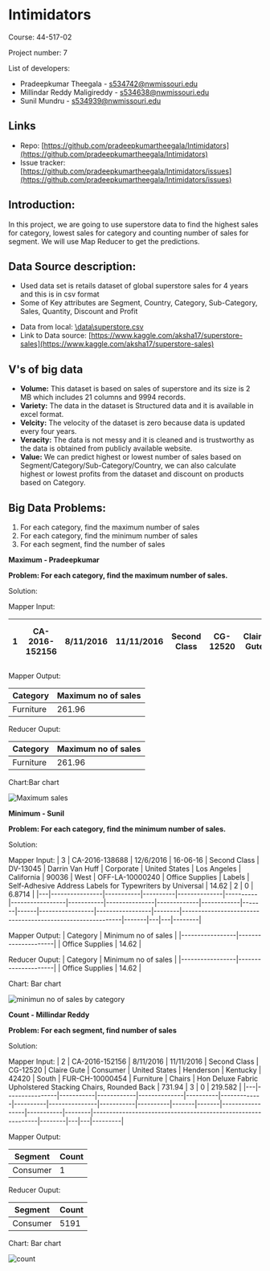# Intimidators
Course: 44-517-02

Project number: 7

List of developers:
- Pradeepkumar Theegala - s534742@nwmissouri.edu
- Millindar Reddy Maligireddy - s534638@nwmissouri.edu
- Sunil Mundru - s534939@nwmissouri.edu

## Links
- Repo: [https://github.com/pradeepkumartheegala/Intimidators](https://github.com/pradeepkumartheegala/Intimidators)
- Issue tracker: [https://github.com/pradeepkumartheegala/Intimidators/issues](https://github.com/pradeepkumartheegala/Intimidators/issues)
## Introduction:
In this project, we are going to use superstore data to find the highest sales for category, lowest sales for category and counting number of sales for segment. We will use Map Reducer to get the predictions.
## Data Source description:
* Used data set is retails dataset of global superstore sales for 4 years and this is in csv format
* Some of Key attributes are Segment, Country, Category, Sub-Category, Sales, Quantity, Discount and Profit
- Data from local: [\data\superstore.csv](https://github.com/pradeepkumartheegala/Intimidators/blob/master/data/superstore.csv)
- Link to Data source: [https://www.kaggle.com/aksha17/superstore-sales](https://www.kaggle.com/aksha17/superstore-sales)

## V's of big data
* **Volume:**   This dataset is based on sales of superstore and its size is 2 MB which includes 21 columns and 9994 records.
* **Variety:**  The data in the dataset is Structured data and it is available in excel format.
* **Velcity:**  The velocity of the dataset is zero because data is updated every four years.
* **Veracity:** The data is not messy and it is cleaned and is trustworthy as the data is obtained from publicly available website.
* **Value:**    We can predict highest or lowest number of sales based on Segment/Category/Sub-Category/Country, we can also calculate highest or lowest profits from the dataset and discount on products based on Category.

## Big Data Problems:
1. For each category, find the maximum number of sales
1. For each category, find the minimum number of sales
1. For each segment, find the number of sales

**Maximum - Pradeepkumar**

**Problem: For each category, find the maximum number of sales.**

Solution:

Mapper Input: 

| 1 | CA-2016-152156 | 8/11/2016 | 11/11/2016 | Second Class | CG-12520 | Claire Gute | Consumer | United States | Henderson | Kentucky | 42420 | South | FUR-BO-10001798 | Furniture | Bookcases | Bush Somerset Collection Bookcase | 261.96 | 2 | 0 | 41.9136 |
|---|----------------|-----------|------------|--------------|----------|-------------|----------|---------------|-----------|----------|-------|-------|-----------------|-----------|-----------|-----------------------------------|--------|---|---|---------|


Mapper Output:

| Category  | Maximum no of sales |
|-----------|---------------------|
| Furniture | 261.96              |

Reducer Ouput:

| Category  | Maximum no of sales |
|-----------|---------------------|
| Furniture | 261.96              |

Chart:Bar chart

![Maximum sales](https://raw.githubusercontent.com/pradeepkumartheegala/Intimidators/master/images/maximum-sales-category.png)

**Minimum - Sunil**

**Problem: For each category, find the minimum number of sales.**


Solution:

Mapper Input:
| 3 | CA-2016-138688 | 12/6/2016 | 16-06-16 | Second Class | DV-13045 | Darrin Van Huff | Corporate | United States | Los Angeles | California | 90036 | West | OFF-LA-10000240 | Office Supplies | Labels | Self-Adhesive Address Labels for Typewriters by Universal | 14.62 | 2 | 0 | 6.8714 |
|---|----------------|-----------|----------|--------------|----------|-----------------|-----------|---------------|-------------|------------|-------|------|-----------------|-----------------|--------|-----------------------------------------------------------|-------|---|---|--------|


Mapper Output:
| Category        | Minimum no of sales |
|-----------------|---------------------|
| Office Supplies | 14.62               |

Reducer Ouput:
| Category        | Minimum no of sales |
|-----------------|---------------------|
| Office Supplies | 14.62               |

Chart: Bar chart 

![minimun no of sales by category](https://raw.githubusercontent.com/pradeepkumartheegala/Intimidators/master/images/minimum-sales-category.jpeg)

**Count - Millindar Reddy**

**Problem: For each segment, find number of sales**


Solution:

Mapper Input:
| 2 | CA-2016-152156 | 8/11/2016 | 11/11/2016 | Second Class | CG-12520 | Claire Gute | Consumer | United States | Henderson | Kentucky | 42420 | South | FUR-CH-10000454 | Furniture | Chairs | Hon Deluxe Fabric Upholstered Stacking Chairs, Rounded Back | 731.94 | 3 | 0 | 219.582 |
|---|----------------|-----------|------------|--------------|----------|-------------|----------|---------------|-----------|----------|-------|-------|-----------------|-----------|--------|-------------------------------------------------------------|--------|---|---|---------|


Mapper Output:

| Segment  | Count |
|----------|-------|
| Consumer | 1     |

Reducer Ouput:

| Segment  | Count |
|----------|-------|
| Consumer | 5191  |

Chart: Bar chart

 ![count](https://raw.githubusercontent.com/pradeepkumartheegala/Intimidators/master/images/count_of_sales.png)




